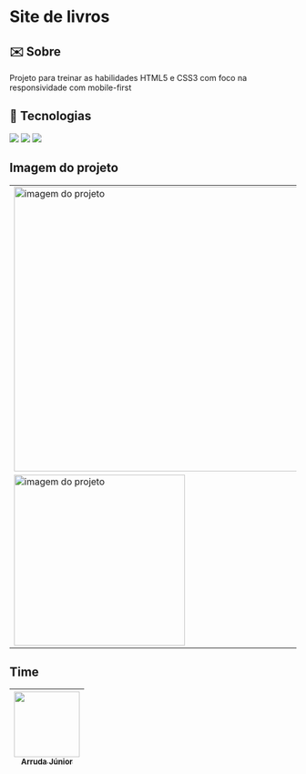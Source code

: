 <h1>Site de livros</h1>

<h2> ✉️ Sobre</h2>
<p>Projeto para treinar as habilidades HTML5 e CSS3 com foco na responsividade com mobile-first </p>

## 🚀 Tecnologias
<div>
  <img src="https://img.shields.io/badge/HTML-239120?style=for-the-badge&logo=html5&logoColor=white">
  <img src="https://img.shields.io/badge/CSS-239120?&style=for-the-badge&logo=css3&logoColor=white">
  <img src="https://img.shields.io/badge/JavaScript-F7DF1E?style=for-the-badge&logo=javascript&logoColor=black">
</div>

## Imagem do projeto
<table>
  <tr>
    <td><img src="https://github.com/ArrudaaJunior/site-books/assets/34192862/f4cf6085-0935-49b8-b91b-729a8d4b0442" alt="imagem do projeto" width="500"></td>
    <td><img src="https://github.com/ArrudaaJunior/site-books/assets/34192862/7ec356f1-d3cd-4cae-b742-5d9d0bb174d3" alt="imagem do projeto" width="500"></td>
    <td><img src="https://github.com/ArrudaaJunior/site-books/assets/34192862/0ea89d7e-daf0-4cf4-b5cd-0f5b4467194e" alt="imagem do projeto" width="500"></td>
  </tr>
  <tr>
    <td><img src="https://github.com/ArrudaaJunior/site-books/assets/34192862/78b8f2dc-5806-444c-be70-a56a3d60c0ef" alt="imagem do projeto" width="300"></td>
    <td><img src="https://github.com/ArrudaaJunior/site-books/assets/34192862/c998ac70-be2e-4b44-abb3-c2412122a02c" alt="imagem do projeto" width="300"></td>
  </tr>
</table>

## Time


| [<img loading="lazy" src="https://avatars.githubusercontent.com/u/34192862?s=400&u=e8511485b428717385e3ae9483ade57359be8779&v=4" width=115><br><sub>Arruda Júnior</sub>](https://github.com/ArrudaaJunior) |
| :---: |

